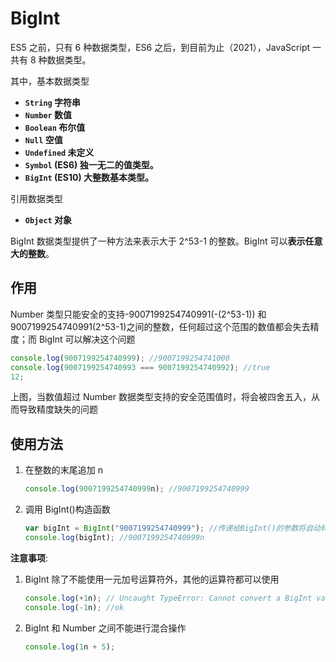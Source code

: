 # BigInt

ES5 之前，只有 6 种数据类型，ES6 之后，到目前为止（2021），JavaScript 一共有 8 种数据类型。

其中，基本数据类型

- **`String` 字符串**
- **`Number` 数值**
- **`Boolean` 布尔值**
- **`Null` 空值**
- **`Undefined` 未定义**
- **`Symbol` (ES6) 独一无二的值类型。**
- **`BigInt` (ES10) 大整数基本类型。**

引用数据类型

- **`Object` 对象**

BigInt 数据类型提供了一种方法来表示大于 2^53-1 的整数。BigInt 可以**表示任意大的整数**。

## 作用

Number 类型只能安全的支持-9007199254740991(-(2^53-1)) 和 9007199254740991(2^53-1)之间的整数，任何超过这个范围的数值都会失去精度；而 BigInt 可以解决这个问题

```js
console.log(9007199254740999); //9007199254741000
console.log(9007199254740993 === 9007199254740992); //true
12;
```

上图，当数值超过 Number 数据类型支持的安全范围值时，将会被四舍五入，从而导致精度缺失的问题

## 使用方法

1. 在整数的末尾追加 n

   ```js
   console.log(9007199254740999n); //9007199254740999
   ```

2. 调用 BigInt()构造函数

   ```js
   var bigInt = BigInt("9007199254740999"); //传递给BigInt()的参数将自动转换为BigInt:
   console.log(bigInt); //9007199254740999n
   ```

**注意事项**:

1. BigInt 除了不能使用一元加号运算符外，其他的运算符都可以使用

   ```js
   console.log(+1n); // Uncaught TypeError: Cannot convert a BigInt value to a number
   console.log(-1n); //ok
   ```

2. BigInt 和 Number 之间不能进行混合操作

   ```js
   console.log(1n + 5);
   ```
